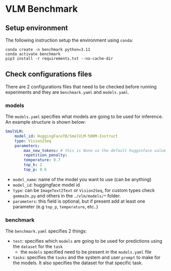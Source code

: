 # VLM Benchmark

## Setup environment
The following instruction setup the environment using `conda`:
```
conda create -n benchmark python=3.11
conda activate benchmark
pip3 install -r requirements.txt --no-cache-dir
```

## Check configurations files
There are 2 configurations files that need to be checked before running experiments and they are `benchmark.yaml` and `models.yaml`.

### models
The `models.yaml` specifies what models are going to be used for inference. An example structure is shown below:
```yaml
SmolVLM:
    model_id: HuggingFaceTB/SmolVLM-500M-Instruct
    type: Vision2Seq
    parameters:
        max_new_tokens: # this is None so the default hugginface value will be used
        repetition_penalty:
        temperature: 0.7
        top_k: 2
        top_p: 0.6
```
- `model_name`: name of the model you want to use (can be anything)
- `model_id`: huggingface model id
- `type`: can be `ImageText2Text` or `Vision2Seq`, for custom types check `gemma3n.py` and others in the `./vlm/models/*` folder.
- `parameters`: this field is optional, but if present add at least one parameter (e.g `top_p`, `temperature`, etc..)
### benchmark
The `benchmark.yaml` specifies 2 things:
- `test`: specifies which `models` are going to be used for predictions using the `dataset` for the `task`
    - the `models` specified need to be present in the `models.yaml` file
- `tasks`: specifies the `tasks` and the system and user `prompt` to make for the models. It also specifies the dataset for that specific task.